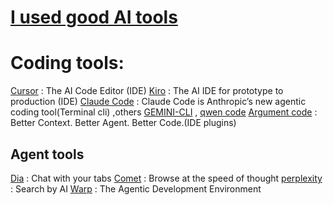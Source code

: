 # [I used  good AI tools](https://github.com/sunyuan686/blog/issues/29)

# Coding tools:

[Cursor](https://cursor.com/?from=home) : The AI Code Editor (IDE)
[Kiro](https://kiro.dev/) : The AI IDE for prototype to production (IDE)
[Claude Code](https://ai-claude.net/code/) : Claude Code is Anthropic’s new agentic coding tool(Terminal cli) ,others [GEMINI-CLI](https://gemini-cli.dev/) , [qwen code](https://github.com/QwenLM/qwen-code)
[Argument code](https://www.augmentcode.com/) : Better Context. Better Agent. Better Code.(IDE plugins)

## Agent tools
[Dia](https://www.diabrowser.com/) : Chat with your tabs
[Comet](https://www.perplexity.ai/comet) : Browse at the speed of thought
[perplexity](https://www.perplexity.ai/) : Search by AI
[Warp](https://www.warp.dev/) : The Agentic Development Environment